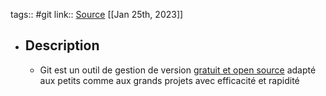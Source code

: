 tags:: #git
link:: [Source](https://git-scm.com/)
[[Jan 25th, 2023]]

- ## Description
	- Git est un outil de gestion de version [gratuit et open source](https://git-scm.com/about/free-and-open-source)  adapté aux petits comme aux grands projets avec efficacité et rapidité